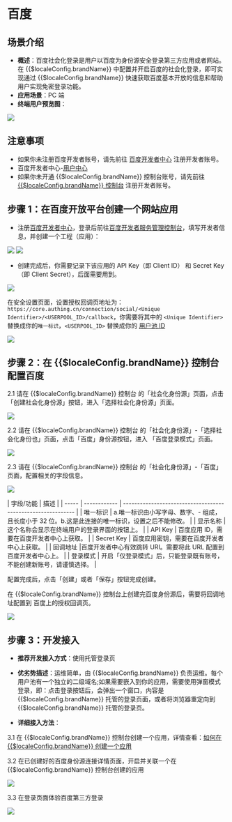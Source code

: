 # 百度

<LastUpdated/>

## 场景介绍

- **概述**：百度社会化登录是用户以百度为身份源安全登录第三方应用或者网站。在 {{$localeConfig.brandName}} 中配置并开启百度的社会化登录，即可实现通过 {{$localeConfig.brandName}} 快速获取百度基本开放的信息和帮助用户实现免密登录功能。
- **应用场景**：PC 端
- **终端用户预览图**：

<img src="./images/baidu_0.png" >

## 注意事项


- 如果你未注册百度开发者账号，请先前往 [百度开发者中心](https://developer.baidu.com/) 注册开发者账号。
- 百度开发者中心-[用户中心](http://developer.baidu.com/user/info)
- 如果你未开通 {{$localeConfig.brandName}} 控制台账号，请先前往 [{{$localeConfig.brandName}} 控制台](https://authing.cn/) 注册开发者账号。

## 步骤 1：在百度开放平台创建一个网站应用

- 注册[百度开发者中心](https://developer.baidu.com/)，登录后前往[百度开发者服务管理控制台](http://developer.baidu.com/console#app/project)，填写开发者信息，并创建一个工程（应用）：

<img src="./images/baidu_1.png">
<img src="./images/baidu_2.png">

- 创建完成后，你需要记录下该应用的 API Key（即 Client ID） 和 Secret Key（即 Client Secret），后面需要用到。 

<img src="./images/baidu_3.png">

在安全设置页面，设置授权回调页地址为：`https://core.authing.cn/connection/social/<Unique Identifier>/<USERPOOL_ID>/callback`，你需要将其中的 `<Unique Identifier>` 替换成你的`唯一标识`，`<USERPOOL_ID>` 替换成你的 [用户池 ID](/guides/faqs/get-userpool-id-and-secret.md)


<img src="./images/baidu_4.png">

## 步骤 2：在 {{$localeConfig.brandName}} 控制台配置百度

2.1 请在 {{$localeConfig.brandName}}  控制台 的「社会化身份源」页面，点击「创建社会化身份源」按钮，进入「选择社会化身份源」页面。

<img src="./images/baidu_5.png">


2.2 请在  {{$localeConfig.brandName}}  控制台 的「社会化身份源」-「选择社会化身份也」页面，点击「百度」身份源按钮，进入 「百度登录模式」页面。

<img src="./images/baidu_6.png" >

2.3 请在  {{$localeConfig.brandName}}  控制台 的「社会化身份源」-「百度」页面，配置相关的字段信息。

<img src="./images/baidu_7.png" >

| 字段/功能    | 描述                                                         |
| ----- | ------------ | ------------------------------------------------------------ |
| 唯一标识     | a.唯一标识由小写字母、数字、- 组成，且长度小于 32 位。b.这是此连接的唯一标识，设置之后不能修改。 |
| 显示名称     | 这个名称会显示在终端用户的登录界面的按钮上。                 |
| API Key      | 百度应用 ID，需要在百度开发者中心上获取。                  |
| Secret Key    |  百度应用密钥，需要在百度开发者中心上获取。                   |
| 回调地址     |百度开发者中心有效跳转 URI。需要将此 URL 配置到百度开发者中心上。 |
| 登录模式     | 开启「仅登录模式」后，只能登录既有账号，不能创建新账号，请谨慎选择。 |

配置完成后，点击「创建」或者「保存」按钮完成创建。

在 {{$localeConfig.brandName}} 控制台上创建完百度身份源后，需要将回调地址配置到 百度上的授权回调页。

<img src="./images/baidu_2.png">


## 步骤 3：开发接入

- **推荐开发接入方式**：使用托管登录页

- **优劣势描述**：运维简单，由 {{$localeConfig.brandName}} 负责运维。每个用户池有一个独立的二级域名;如果需要嵌入到你的应用，需要使用弹窗模式登录，即：点击登录按钮后，会弹出一个窗口，内容是 {{$localeConfig.brandName}} 托管的登录页面，或者将浏览器重定向到 {{$localeConfig.brandName}} 托管的登录页。

- **详细接入方法**：

3.1 在 {{$localeConfig.brandName}} 控制台创建一个应用，详情查看：[如何在 {{$localeConfig.brandName}} 创建一个应用](/guides/app-new/create-app/create-app.md)

3.2 在已创建好的百度身份源连接详情页面，开启并关联一个在 {{$localeConfig.brandName}} 控制台创建的应用

<img src="./images/baidu_8.png" >

3.3 在登录页面体验百度第三方登录

<img src="./images/baidu_9.png" >
